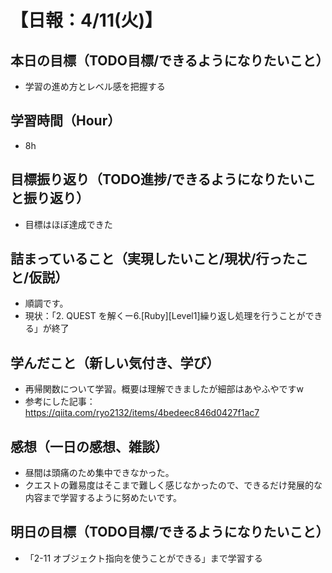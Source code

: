 # 【日報：4/11(火)】
## 本日の目標（TODO目標/できるようになりたいこと）
- 学習の進め方とレベル感を把握する
## 学習時間（Hour）
- 8h
## 目標振り返り（TODO進捗/できるようになりたいこと振り返り）
- 目標はほぼ達成できた
## 詰まっていること（実現したいこと/現状/行ったこと/仮説）
- 順調です。
- 現状：「2. QUEST を解くー6.[Ruby][Level1]繰り返し処理を行うことができる」が終了
## 学んだこと（新しい気付き、学び）
- 再帰関数について学習。概要は理解できましたが細部はあやふやですw
- 参考にした記事：https://qiita.com/ryo2132/items/4bedeec846d0427f1ac7
## 感想（一日の感想、雑談）
- 昼間は頭痛のため集中できなかった。
- クエストの難易度はそこまで難しく感じなかったので、できるだけ発展的な内容まで学習するように努めたいです。
## 明日の目標（TODO目標/できるようになりたいこと）
- 「2-11 オブジェクト指向を使うことができる」まで学習する
